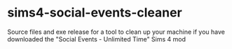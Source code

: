 # sims4-social-events-cleaner
Source files and exe release for a tool to clean up your machine if you have downloaded the "Social Events - Unlimited Time" Sims 4 mod
